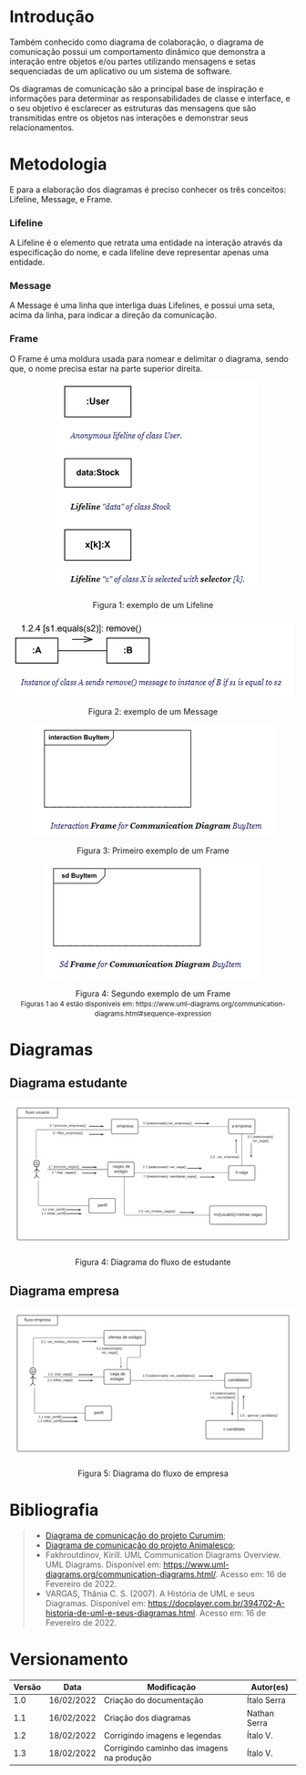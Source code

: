# Introdução 
Também conhecido como diagrama de colaboração, o diagrama de comunicação possui um comportamento dinâmico que demonstra a interação entre objetos e/ou partes utilizando mensagens e setas sequenciadas de um aplicativo ou um sistema de software.   

Os diagramas de comunicação são a principal base de inspiração e informações para determinar as responsabilidades de classe e interface, e o seu objetivo é esclarecer as estruturas das mensagens que são transmitidas entre os objetos nas interações e demonstrar seus relacionamentos.   

# Metodologia 
 E para a elaboração dos diagramas é preciso conhecer os três conceitos: Lifeline, Message, e Frame. 

### Lifeline 
A Lifeline é o elemento que retrata uma entidade na interação através da especificação do nome, e cada lifeline deve representar apenas uma entidade.   

### Message 
A Message é uma linha que interliga duas Lifelines, e possui uma seta, acima da linha, para indicar a direção da comunicação. 

### Frame 
O Frame é uma moldura usada para nomear e delimitar o diagrama, sendo que, o nome precisa estar na parte superior direita. 

<center>

[![imagem](../../assets/Modelagem/DiagramaDeComunicacao/lifeline.png)](../../assets/Modelagem/DiagramaDeComunicacao/lifeline.png)

<figcaption>Figura 1: exemplo de um Lifeline</figcaption>

</center>

<center>

[![imagem](../../assets/Modelagem/DiagramaDeComunicacao/message.png)](../../assets/Modelagem/DiagramaDeComunicacao/message.png)

<figcaption>Figura 2: exemplo de um Message</figcaption>

</center>

<center>

[![imagem](../../assets/Modelagem/DiagramaDeComunicacao/frame1.png)](../../assets/Modelagem/DiagramaDeComunicacao/frame1.png)

<figcaption>Figura 3: Primeiro exemplo de um Frame</figcaption>

</center>

<center>

[![imagem](../../assets/Modelagem/DiagramaDeComunicacao/frame2.png)](../../assets/Modelagem/DiagramaDeComunicacao/frame2.png)

<figcaption>Figura 4: Segundo exemplo de um Frame

<br/>
<small>Figuras 1 ao 4 estão disponíveis em: https://www.uml-diagrams.org/communication-diagrams.html#sequence-expression</small>
</figcaption>
</center>

# Diagramas

## Diagrama estudante

<center>

[![imagem](../../assets/Modelagem/DiagramaDeComunicacao/diagrama_estudante.png)](../../assets/Modelagem/DiagramaDeComunicacao/diagrama_estudante.png)

<figcaption>Figura 4: Diagrama do fluxo de estudante</figcaption>

</center>

## Diagrama empresa

<center>

[![imagem](../../assets/Modelagem/DiagramaDeComunicacao/diagrama_empresa.png)](../../assets/Modelagem/DiagramaDeComunicacao/diagrama_empresa.png)

<figcaption>Figura 5: Diagrama do fluxo de empresa</figcaption>

</center>


# Bibliografia   
> - [Diagrama de comunicação do projeto Curumim](https://github.com/UnBArqDsw2021-1/2021.1_G6_Curumim/blob/main/docs/modelagem/modelagem-dinamica/diagrama-de-comunicacao.md);
> - [Diagrama de comunicação do projeto Animalesco](https://github.com/UnBArqDsw2021-1/2021.1_G01_Animalesco_docs/blob/main/docs/pages/communication-diagram.md);
> - Fakhroutdinov, Kirill. UML Communication Diagrams Overview. UML Diagrams. Disponível em: <https://www.uml-diagrams.org/communication-diagrams.html/>. Acesso em: 16 de Fevereiro de 2022.
> - VARGAS, Thânia C. S. (2007). A História de UML e seus Diagramas. Disponível em: <https://docplayer.com.br/394702-A-historia-de-uml-e-seus-diagramas.html>. Acesso em: 16 de Fevereiro de 2022.

# Versionamento 

Versão | Data | Modificação | Autor(es) | 
|--|--|--|--| 
|1.0|16/02/2022|Criação do documentação|Ítalo Serra| 
|1.1|16/02/2022|Criação dos diagramas|Nathan Serra|
|1.2|18/02/2022|Corrigindo imagens e legendas|Ítalo V.|
|1.3|18/02/2022|Corrigindo caminho das imagens na produção|Ítalo V.|